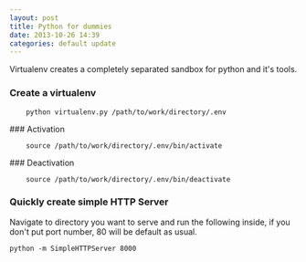 ```yaml
---
layout: post
title: Python for dummies
date: 2013-10-26 14:39
categories: default update
---
```


Virtualenv creates a completely separated sandbox for python and it's tools.

### Create a virtualenv

		python virtualenv.py /path/to/work/directory/.env

### Activation

		source /path/to/work/directory/.env/bin/activate

### Deactivation

		source /path/to/work/directory/.env/bin/deactivate
		

### Quickly create simple HTTP Server

Navigate to directory you want to serve and run the following inside, if you don't put port number, 80 will be default as usual.
 
	python -m SimpleHTTPServer 8000 
